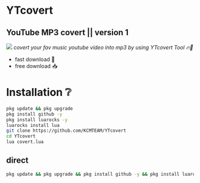 # YTcovert
## YouTube MP3 covert || version 1
![](https://i.imgur.com/Ok4tb5t.png)
_covert your fav music youtube video into mp3 by using YTcovert Tool 🔥🤩_
- fast download 🏃
- free download 📥
# Installation ❔
```bash
pkg update && pkg upgrade
pkg install github -y
pkg install luarocks -y
luarocks install lua
git clone https://github.com/KCMTEAM/YTcovert
cd YTcovert
lua covert.lua
```
## direct
```bash
pkg update && pkg upgrade && pkg install github -y && pkg install luarocks -y && luarocks install lua && git clone https://github.com/KCMTEAM/YTcovert && cd YTcovert && lua covert.lua
```
